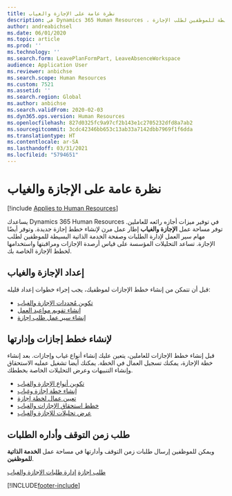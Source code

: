 ```yaml
---
title: نظرة عامة على الإجازة والغياب
description: في Dynamics 365 Human Resources ، توفر مساحة عمل الإجازة والغياب إطار عمل مرن لإنشاء خطط الإجازة الجديدة. وتوفر أيضًا مهام سير العمل لإدارة الطلبات وصفحة الخدمة الذاتية البسيطة للموظفين لطلب الإجازة.
author: andreabichsel
ms.date: 06/01/2020
ms.topic: article
ms.prod: ''
ms.technology: ''
ms.search.form: LeavePlanFormPart, LeaveAbsenceWorkspace
audience: Application User
ms.reviewer: anbichse
ms.search.scope: Human Resources
ms.custom: 7521
ms.assetid: ''
ms.search.region: Global
ms.author: anbichse
ms.search.validFrom: 2020-02-03
ms.dyn365.ops.version: Human Resources
ms.openlocfilehash: 827d0325fc9a97cf2b143e1c2705232dfd8a7ab2
ms.sourcegitcommit: 3cdc42346bb653c13ab33a7142dbb7969f1f6dda
ms.translationtype: HT
ms.contentlocale: ar-SA
ms.lasthandoff: 03/31/2021
ms.locfileid: "5794651"
---
```

# <a name="leave-and-absence-overview"></a>نظرة عامة على الإجازة والغياب

[!include [Applies to Human Resources](../includes/applies-to-hr.md)]

يساعدك Dynamics 365 Human Resources في توفير ميزات أجازه رائعه للعاملين. توفر مساحة عمل **الإجازة والغياب** إطار عمل مرن لإنشاء خطط إجازة جديدة. وتوفر أيضًا مهام سير العمل لإدارة الطلبات وصفحة الخدمة الذاتية البسيطة للموظفين لطلب الإجازة. تساعد التحليلات المؤسسة على قياس أرصدة الإجازات ومراقبتها واستخدامها لخطط  الإجازة  الخاصة بك.

## <a name="set-up-leave-and-absence"></a>إعداد الإجازة والغياب

قبل أن تتمكن من إنشاء خطط الإجازات لموظفيك، يجب إجراء خطوات إعداد قليله:

- [تكوين مُحددات الإجازة والغياب](hr-leave-and-absence-parameters.md)
- [إنشاء تقويم مواعيد العمل](hr-leave-and-absence-working-time-calendar.md)
- [إنشاء سير عمل طلب إجازة](hr-leave-and-absence-workflow.md)

## <a name="create-and-manage-leave-plans"></a>لإنشاء خطط إجازات وإدارتها

قبل إنشاء خطط الإجازات للعاملين، يتعين عليك إنشاء أنواع غياب وإجازات. بعد إنشاء خطة الإجازة، يمكنك تسجيل العمال في الخطة. يمكنك أيضا تشغيل عمليه الاستحقاق وإنشاء التنبيهات وعرض التحليلات الخاصة بخططك.

- [تكوين أنواع الإجازة والغياب](hr-leave-and-absence-types.md)
- [إنشاء خطة إجازة وغياب](hr-leave-and-absence-plans.md)
- [تعيين عمال لخطة إجازة](hr-leave-and-absence-enroll.md)
- [خطط استحقاق الإجازات والغياب](hr-leave-and-absence-accrue.md)
- [عرض تحليلات للإجازة والغياب](hr-leave-and-absence-analytics.md)

## <a name="request-time-off-and-manage-requests"></a>طلب زمن التوقف وأداره الطلبات

ويمكن للموظفين إرسال طلبات زمن التوقف وأدارتها في مساحة عمل **الخدمة الذاتية للموظفين**.

[طلب إجازة](hr-employee-self-service-request-time-off.md)
[إدارة طلبات الإجازة والغياب](hr-employee-self-service-manage-requests.md)



[!INCLUDE[footer-include](../includes/footer-banner.md)]